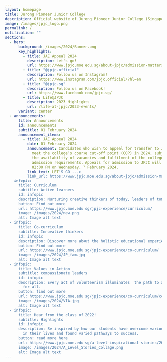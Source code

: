 ```yaml
---
layout: homepage
title: Jurong Pioneer Junior College
description: Official website of Jurong Pioneer Junior College (Singapore)
image: /images/jpjc_logo.png
permalink: /
notification: ""
sections:
  - hero:
      background: /images/2024/Banner.png
      key_highlights:
        - title: JAE Appeal 2024
          description: Let's go!
          url: https://www.jpjc.moe.edu.sg/about-jpjc/admission-matters/jaeappeals2024/
        - title: "@jpjc.official"
          description: Follow us on Instagram!
          url: https://www.instagram.com/jpjc.official/?hl=en
        - title: "@jpjc.sg"
          description: Follow us on Facebook!
          url: https://www.facebook.com/jpjc.sg/
        - title: Life@JPJC
          description: 2023 Highlights
          url: /life-at-jpjc/2023-events/
      variant: center
  - announcements:
      title: Announcements
      id: announcements
      subtitle: 01 February 2024
      announcement_items:
        - title: JAE Appeal 2024
          date: 01 February 2024
          announcement: Candidates who wish to appeal for transfer to JPJC will need to
            meet the college’s course cut-off point (COP) in 2024, subject to
            the availability of vacancies and fulfilment of the college’s
            admission requirements. Appeals for admission to JPJC will end at
            02:00 PM on Wednesday, 7 February 2024.
          link_text: LET'S GO --->
          link_url: https://www.jpjc.moe.edu.sg/about-jpjc/admission-matters/jaeappeals2024/
  - infopic:
      title: Curriculum
      subtitle: Active learners
      id: infopic
      description: Nurturing creative thinkers of today, leaders of tomorrow.
      button: Find out more
      url: https://www.jpjc.moe.edu.sg/jpjc-experience/curriculum/
      image: /images/2024/new.png
      alt: Image alt text
  - infopic:
      title: Co-curriculum
      subtitle: Innovative thinkers
      id: infopic
      description: Discover more about the holistic educational experiences JPJC offers!
      button: Find out more
      url: https://www.jpjc.moe.edu.sg/jpjc-experience/co-curriculum/
      image: /images/2024/JP_fam.jpg
      alt: Image alt text
  - infopic:
      title: Values in Action
      subtitle: compassionate leaders
      id: infopic
      description: Every act of volunteerism illuminates  the path to a kinder world
        for all.
      button: find out more
      url: https://www.jpjc.moe.edu.sg/jpjc-experience/co-curriculum/cce/via/
      image: /images/2024/VIA.jpg
      alt: Image alt text
  - infopic:
      title: Hear from the class of 2022!
      subtitle: Highlights
      id: infopic
      description: Be inspired by how our students have overcome various difficulties
        in their lives and found varied pathways to success.
      button: read more here
      url: https://www.jpjc.moe.edu.sg/a-level-inspirational-stories/2023/overview/
      image: /images/2024/A_Level_Stories_Collage.png
      alt: Image alt text
---
```

